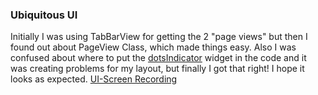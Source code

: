 ### Ubiquitous UI
Initially I was using TabBarView for getting the 2 "page views" but then I found out about PageView Class, which made things easy. Also I was confused about where to put the [dotsIndicator](https://pub.dev/packages/dots_indicator) widget in the code and it was creating problems for my layout, but finally I got that right! I hope it looks as expected.
[UI-Screen Recording](https://github.com/s0mnaths/amfoss-tasks/blob/main/task-07/UI-screenrecord.gif)
